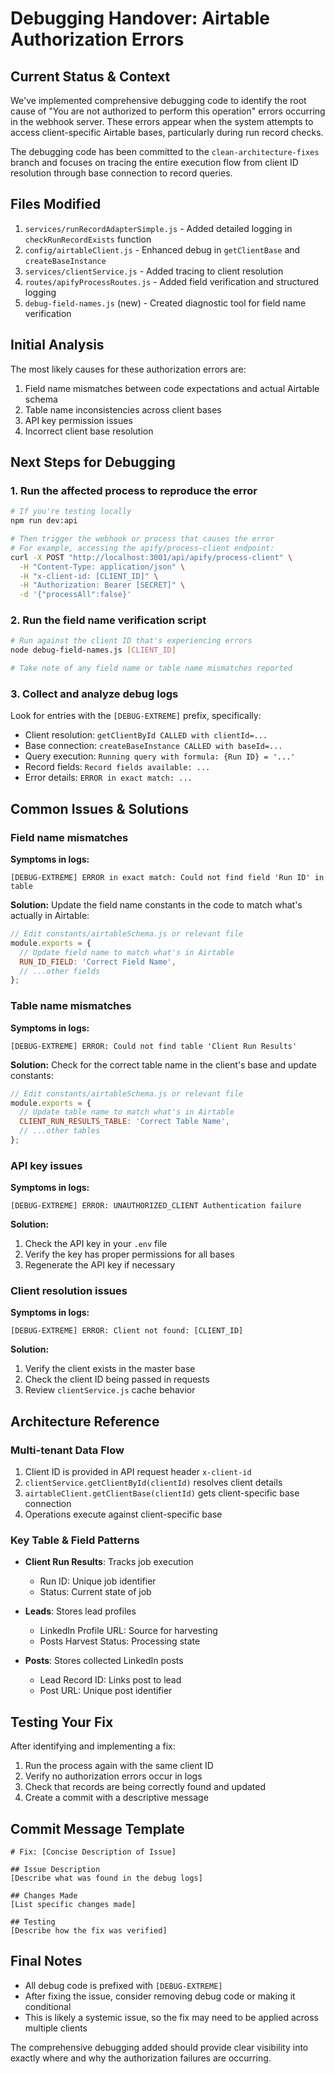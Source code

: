 # Debugging Handover: Airtable Authorization Errors

## Current Status & Context
We've implemented comprehensive debugging code to identify the root cause of "You are not authorized to perform this operation" errors occurring in the webhook server. These errors appear when the system attempts to access client-specific Airtable bases, particularly during run record checks.

The debugging code has been committed to the `clean-architecture-fixes` branch and focuses on tracing the entire execution flow from client ID resolution through base connection to record queries.

## Files Modified
1. `services/runRecordAdapterSimple.js` - Added detailed logging in `checkRunRecordExists` function
2. `config/airtableClient.js` - Enhanced debug in `getClientBase` and `createBaseInstance`
3. `services/clientService.js` - Added tracing to client resolution
4. `routes/apifyProcessRoutes.js` - Added field verification and structured logging
5. `debug-field-names.js` (new) - Created diagnostic tool for field name verification

## Initial Analysis
The most likely causes for these authorization errors are:
1. Field name mismatches between code expectations and actual Airtable schema
2. Table name inconsistencies across client bases
3. API key permission issues
4. Incorrect client base resolution

## Next Steps for Debugging

### 1. Run the affected process to reproduce the error
```bash
# If you're testing locally
npm run dev:api

# Then trigger the webhook or process that causes the error
# For example, accessing the apify/process-client endpoint:
curl -X POST "http://localhost:3001/api/apify/process-client" \
  -H "Content-Type: application/json" \
  -H "x-client-id: [CLIENT_ID]" \
  -H "Authorization: Bearer [SECRET]" \
  -d '{"processAll":false}'
```

### 2. Run the field name verification script
```bash
# Run against the client ID that's experiencing errors
node debug-field-names.js [CLIENT_ID]

# Take note of any field name or table name mismatches reported
```

### 3. Collect and analyze debug logs
Look for entries with the `[DEBUG-EXTREME]` prefix, specifically:
- Client resolution: `getClientById CALLED with clientId=...`
- Base connection: `createBaseInstance CALLED with baseId=...`
- Query execution: `Running query with formula: {Run ID} = '...'`
- Record fields: `Record fields available: ...`
- Error details: `ERROR in exact match: ...`

## Common Issues & Solutions

### Field name mismatches
**Symptoms in logs:**
```
[DEBUG-EXTREME] ERROR in exact match: Could not find field 'Run ID' in table
```

**Solution:**
Update the field name constants in the code to match what's actually in Airtable:
```javascript
// Edit constants/airtableSchema.js or relevant file
module.exports = {
  // Update field name to match what's in Airtable
  RUN_ID_FIELD: 'Correct Field Name',
  // ...other fields
};
```

### Table name mismatches
**Symptoms in logs:**
```
[DEBUG-EXTREME] ERROR: Could not find table 'Client Run Results'
```

**Solution:**
Check for the correct table name in the client's base and update constants:
```javascript
// Edit constants/airtableSchema.js or relevant file
module.exports = {
  // Update table name to match what's in Airtable
  CLIENT_RUN_RESULTS_TABLE: 'Correct Table Name',
  // ...other tables
};
```

### API key issues
**Symptoms in logs:**
```
[DEBUG-EXTREME] ERROR: UNAUTHORIZED_CLIENT Authentication failure
```

**Solution:**
1. Check the API key in your `.env` file
2. Verify the key has proper permissions for all bases
3. Regenerate the API key if necessary

### Client resolution issues
**Symptoms in logs:**
```
[DEBUG-EXTREME] ERROR: Client not found: [CLIENT_ID]
```

**Solution:**
1. Verify the client exists in the master base
2. Check the client ID being passed in requests
3. Review `clientService.js` cache behavior

## Architecture Reference

### Multi-tenant Data Flow
1. Client ID is provided in API request header `x-client-id`
2. `clientService.getClientById(clientId)` resolves client details
3. `airtableClient.getClientBase(clientId)` gets client-specific base connection
4. Operations execute against client-specific base

### Key Table & Field Patterns
- **Client Run Results**: Tracks job execution
  - Run ID: Unique job identifier
  - Status: Current state of job
  
- **Leads**: Stores lead profiles
  - LinkedIn Profile URL: Source for harvesting
  - Posts Harvest Status: Processing state
  
- **Posts**: Stores collected LinkedIn posts
  - Lead Record ID: Links post to lead
  - Post URL: Unique post identifier

## Testing Your Fix

After identifying and implementing a fix:
1. Run the process again with the same client ID
2. Verify no authorization errors occur in logs
3. Check that records are being correctly found and updated
4. Create a commit with a descriptive message

## Commit Message Template
```
# Fix: [Concise Description of Issue]

## Issue Description
[Describe what was found in the debug logs]

## Changes Made
[List specific changes made]

## Testing
[Describe how the fix was verified]
```

## Final Notes
- All debug code is prefixed with `[DEBUG-EXTREME]`
- After fixing the issue, consider removing debug code or making it conditional
- This is likely a systemic issue, so the fix may need to be applied across multiple clients

The comprehensive debugging added should provide clear visibility into exactly where and why the authorization failures are occurring.